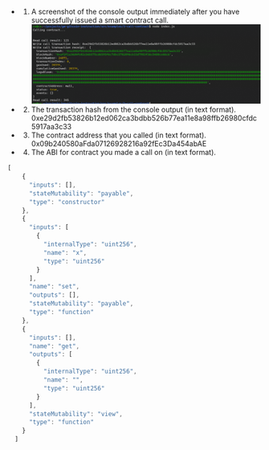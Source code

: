 - 1. A screenshot of the console output immediately after you have successfully issued a smart contract call.
![](task3.png)
- 2. The transaction hash from the console output (in text format).
0xe29d2fb53826b12ed062ca3bdbb526b77ea11e8a98ffb26980cfdc5917aa3c33
- 3. The contract address that you called (in text format).
0x09b240580aFda07126928216a92fEc3Da454abAE
- 4. The ABI for contract you made a call on (in text format).
``` js
[
    {
      "inputs": [],
      "stateMutability": "payable",
      "type": "constructor"
    },
    {
      "inputs": [
        {
          "internalType": "uint256",
          "name": "x",
          "type": "uint256"
        }
      ],
      "name": "set",
      "outputs": [],
      "stateMutability": "payable",
      "type": "function"
    },
    {
      "inputs": [],
      "name": "get",
      "outputs": [
        {
          "internalType": "uint256",
          "name": "",
          "type": "uint256"
        }
      ],
      "stateMutability": "view",
      "type": "function"
    }
  ]
  ```